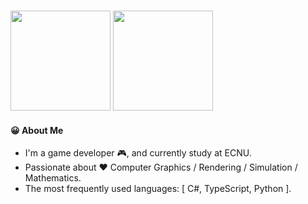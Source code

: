 ###

<p align="left">
<img height="160" src="https://github-readme-stats.vercel.app/api?username=zcyemi&hide=contribs&count_private=true"/>
<img height="160" src="https://github-readme-stats.vercel.app/api/top-langs/?username=zcyemi&layout=compact&hide=html&count_private=true&langs_count=6"/>
</p>

#### 😀 About Me

- I'm a game developer 🎮, and currently study at ECNU.
- Passionate about :heart: Computer Graphics / Rendering / Simulation / Mathematics.
- The most frequently used languages: [ C#, TypeScript, Python ].


